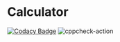 # Calculator

[![Codacy Badge](https://api.codacy.com/project/badge/Grade/e56ec20bc7e042ae9ae67715049310a4)](https://app.codacy.com/gh/99003199/Calculator?utm_source=github.com&utm_medium=referral&utm_content=99003199/Calculator&utm_campaign=Badge_Grade)
![cppcheck-action](https://github.com/99003199/Calculator/workflows/cppcheck-action/badge.svg)
